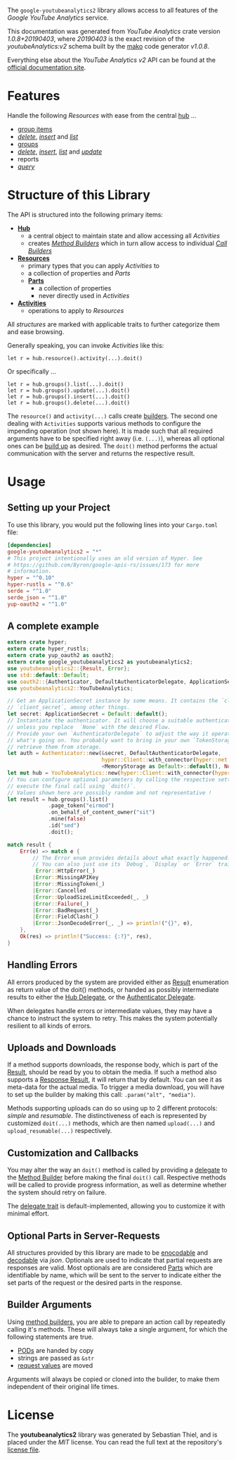 <!---
DO NOT EDIT !
This file was generated automatically from 'src/mako/api/README.md.mako'
DO NOT EDIT !
-->
The `google-youtubeanalytics2` library allows access to all features of the *Google YouTube Analytics* service.

This documentation was generated from *YouTube Analytics* crate version *1.0.8+20190403*, where *20190403* is the exact revision of the *youtubeAnalytics:v2* schema built by the [mako](http://www.makotemplates.org/) code generator *v1.0.8*.

Everything else about the *YouTube Analytics* *v2* API can be found at the
[official documentation site](https://developers.google.com/youtube/analytics).
# Features

Handle the following *Resources* with ease from the central [hub](https://docs.rs/google-youtubeanalytics2/1.0.8+20190403/google_youtubeanalytics2/struct.YouTubeAnalytics.html) ... 

* [group items](https://docs.rs/google-youtubeanalytics2/1.0.8+20190403/google_youtubeanalytics2/struct.GroupItem.html)
 * [*delete*](https://docs.rs/google-youtubeanalytics2/1.0.8+20190403/google_youtubeanalytics2/struct.GroupItemDeleteCall.html), [*insert*](https://docs.rs/google-youtubeanalytics2/1.0.8+20190403/google_youtubeanalytics2/struct.GroupItemInsertCall.html) and [*list*](https://docs.rs/google-youtubeanalytics2/1.0.8+20190403/google_youtubeanalytics2/struct.GroupItemListCall.html)
* [groups](https://docs.rs/google-youtubeanalytics2/1.0.8+20190403/google_youtubeanalytics2/struct.Group.html)
 * [*delete*](https://docs.rs/google-youtubeanalytics2/1.0.8+20190403/google_youtubeanalytics2/struct.GroupDeleteCall.html), [*insert*](https://docs.rs/google-youtubeanalytics2/1.0.8+20190403/google_youtubeanalytics2/struct.GroupInsertCall.html), [*list*](https://docs.rs/google-youtubeanalytics2/1.0.8+20190403/google_youtubeanalytics2/struct.GroupListCall.html) and [*update*](https://docs.rs/google-youtubeanalytics2/1.0.8+20190403/google_youtubeanalytics2/struct.GroupUpdateCall.html)
* reports
 * [*query*](https://docs.rs/google-youtubeanalytics2/1.0.8+20190403/google_youtubeanalytics2/struct.ReportQueryCall.html)




# Structure of this Library

The API is structured into the following primary items:

* **[Hub](https://docs.rs/google-youtubeanalytics2/1.0.8+20190403/google_youtubeanalytics2/struct.YouTubeAnalytics.html)**
    * a central object to maintain state and allow accessing all *Activities*
    * creates [*Method Builders*](https://docs.rs/google-youtubeanalytics2/1.0.8+20190403/google_youtubeanalytics2/trait.MethodsBuilder.html) which in turn
      allow access to individual [*Call Builders*](https://docs.rs/google-youtubeanalytics2/1.0.8+20190403/google_youtubeanalytics2/trait.CallBuilder.html)
* **[Resources](https://docs.rs/google-youtubeanalytics2/1.0.8+20190403/google_youtubeanalytics2/trait.Resource.html)**
    * primary types that you can apply *Activities* to
    * a collection of properties and *Parts*
    * **[Parts](https://docs.rs/google-youtubeanalytics2/1.0.8+20190403/google_youtubeanalytics2/trait.Part.html)**
        * a collection of properties
        * never directly used in *Activities*
* **[Activities](https://docs.rs/google-youtubeanalytics2/1.0.8+20190403/google_youtubeanalytics2/trait.CallBuilder.html)**
    * operations to apply to *Resources*

All *structures* are marked with applicable traits to further categorize them and ease browsing.

Generally speaking, you can invoke *Activities* like this:

```Rust,ignore
let r = hub.resource().activity(...).doit()
```

Or specifically ...

```ignore
let r = hub.groups().list(...).doit()
let r = hub.groups().update(...).doit()
let r = hub.groups().insert(...).doit()
let r = hub.groups().delete(...).doit()
```

The `resource()` and `activity(...)` calls create [builders][builder-pattern]. The second one dealing with `Activities` 
supports various methods to configure the impending operation (not shown here). It is made such that all required arguments have to be 
specified right away (i.e. `(...)`), whereas all optional ones can be [build up][builder-pattern] as desired.
The `doit()` method performs the actual communication with the server and returns the respective result.

# Usage

## Setting up your Project

To use this library, you would put the following lines into your `Cargo.toml` file:

```toml
[dependencies]
google-youtubeanalytics2 = "*"
# This project intentionally uses an old version of Hyper. See
# https://github.com/Byron/google-apis-rs/issues/173 for more
# information.
hyper = "^0.10"
hyper-rustls = "^0.6"
serde = "^1.0"
serde_json = "^1.0"
yup-oauth2 = "^1.0"
```

## A complete example

```Rust
extern crate hyper;
extern crate hyper_rustls;
extern crate yup_oauth2 as oauth2;
extern crate google_youtubeanalytics2 as youtubeanalytics2;
use youtubeanalytics2::{Result, Error};
use std::default::Default;
use oauth2::{Authenticator, DefaultAuthenticatorDelegate, ApplicationSecret, MemoryStorage};
use youtubeanalytics2::YouTubeAnalytics;

// Get an ApplicationSecret instance by some means. It contains the `client_id` and 
// `client_secret`, among other things.
let secret: ApplicationSecret = Default::default();
// Instantiate the authenticator. It will choose a suitable authentication flow for you, 
// unless you replace  `None` with the desired Flow.
// Provide your own `AuthenticatorDelegate` to adjust the way it operates and get feedback about 
// what's going on. You probably want to bring in your own `TokenStorage` to persist tokens and
// retrieve them from storage.
let auth = Authenticator::new(&secret, DefaultAuthenticatorDelegate,
                              hyper::Client::with_connector(hyper::net::HttpsConnector::new(hyper_rustls::TlsClient::new())),
                              <MemoryStorage as Default>::default(), None);
let mut hub = YouTubeAnalytics::new(hyper::Client::with_connector(hyper::net::HttpsConnector::new(hyper_rustls::TlsClient::new())), auth);
// You can configure optional parameters by calling the respective setters at will, and
// execute the final call using `doit()`.
// Values shown here are possibly random and not representative !
let result = hub.groups().list()
             .page_token("eirmod")
             .on_behalf_of_content_owner("sit")
             .mine(false)
             .id("sed")
             .doit();

match result {
    Err(e) => match e {
        // The Error enum provides details about what exactly happened.
        // You can also just use its `Debug`, `Display` or `Error` traits
         Error::HttpError(_)
        |Error::MissingAPIKey
        |Error::MissingToken(_)
        |Error::Cancelled
        |Error::UploadSizeLimitExceeded(_, _)
        |Error::Failure(_)
        |Error::BadRequest(_)
        |Error::FieldClash(_)
        |Error::JsonDecodeError(_, _) => println!("{}", e),
    },
    Ok(res) => println!("Success: {:?}", res),
}

```
## Handling Errors

All errors produced by the system are provided either as [Result](https://docs.rs/google-youtubeanalytics2/1.0.8+20190403/google_youtubeanalytics2/enum.Result.html) enumeration as return value of 
the doit() methods, or handed as possibly intermediate results to either the 
[Hub Delegate](https://docs.rs/google-youtubeanalytics2/1.0.8+20190403/google_youtubeanalytics2/trait.Delegate.html), or the [Authenticator Delegate](https://docs.rs/yup-oauth2/*/yup_oauth2/trait.AuthenticatorDelegate.html).

When delegates handle errors or intermediate values, they may have a chance to instruct the system to retry. This 
makes the system potentially resilient to all kinds of errors.

## Uploads and Downloads
If a method supports downloads, the response body, which is part of the [Result](https://docs.rs/google-youtubeanalytics2/1.0.8+20190403/google_youtubeanalytics2/enum.Result.html), should be
read by you to obtain the media.
If such a method also supports a [Response Result](https://docs.rs/google-youtubeanalytics2/1.0.8+20190403/google_youtubeanalytics2/trait.ResponseResult.html), it will return that by default.
You can see it as meta-data for the actual media. To trigger a media download, you will have to set up the builder by making
this call: `.param("alt", "media")`.

Methods supporting uploads can do so using up to 2 different protocols: 
*simple* and *resumable*. The distinctiveness of each is represented by customized 
`doit(...)` methods, which are then named `upload(...)` and `upload_resumable(...)` respectively.

## Customization and Callbacks

You may alter the way an `doit()` method is called by providing a [delegate](https://docs.rs/google-youtubeanalytics2/1.0.8+20190403/google_youtubeanalytics2/trait.Delegate.html) to the 
[Method Builder](https://docs.rs/google-youtubeanalytics2/1.0.8+20190403/google_youtubeanalytics2/trait.CallBuilder.html) before making the final `doit()` call. 
Respective methods will be called to provide progress information, as well as determine whether the system should 
retry on failure.

The [delegate trait](https://docs.rs/google-youtubeanalytics2/1.0.8+20190403/google_youtubeanalytics2/trait.Delegate.html) is default-implemented, allowing you to customize it with minimal effort.

## Optional Parts in Server-Requests

All structures provided by this library are made to be [enocodable](https://docs.rs/google-youtubeanalytics2/1.0.8+20190403/google_youtubeanalytics2/trait.RequestValue.html) and 
[decodable](https://docs.rs/google-youtubeanalytics2/1.0.8+20190403/google_youtubeanalytics2/trait.ResponseResult.html) via *json*. Optionals are used to indicate that partial requests are responses 
are valid.
Most optionals are are considered [Parts](https://docs.rs/google-youtubeanalytics2/1.0.8+20190403/google_youtubeanalytics2/trait.Part.html) which are identifiable by name, which will be sent to 
the server to indicate either the set parts of the request or the desired parts in the response.

## Builder Arguments

Using [method builders](https://docs.rs/google-youtubeanalytics2/1.0.8+20190403/google_youtubeanalytics2/trait.CallBuilder.html), you are able to prepare an action call by repeatedly calling it's methods.
These will always take a single argument, for which the following statements are true.

* [PODs][wiki-pod] are handed by copy
* strings are passed as `&str`
* [request values](https://docs.rs/google-youtubeanalytics2/1.0.8+20190403/google_youtubeanalytics2/trait.RequestValue.html) are moved

Arguments will always be copied or cloned into the builder, to make them independent of their original life times.

[wiki-pod]: http://en.wikipedia.org/wiki/Plain_old_data_structure
[builder-pattern]: http://en.wikipedia.org/wiki/Builder_pattern
[google-go-api]: https://github.com/google/google-api-go-client

# License
The **youtubeanalytics2** library was generated by Sebastian Thiel, and is placed 
under the *MIT* license.
You can read the full text at the repository's [license file][repo-license].

[repo-license]: https://github.com/Byron/google-apis-rsblob/master/LICENSE.md
